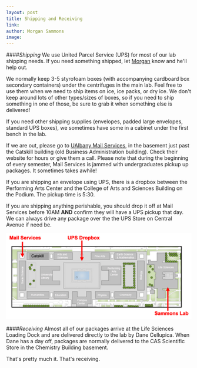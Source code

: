 ```yaml
---
layout: post
title: Shipping and Receiving
link: 
author: Morgan Sammons
image: 
---
```


####_Shipping_
We use United Parcel Service (UPS) for most of our lab shipping needs. If you need something shipped, let [Morgan](/team/morgan-sammons) know and he'll help out. 

We normally keep 3-5 styrofoam boxes (with accompanying cardboard box secondary containers) under the centrifuges in the main lab. Feel free to use them when we need to ship items on ice, ice packs, or dry ice. We don't keep around lots of other types/sizes of boxes, so if you need to ship something in one of those, be sure to grab it when something else is delivered!

If you need other shipping supplies (envelopes, padded large envelopes, standard UPS boxes), we sometimes have some in a cabinet under the first bench in the lab. 

If we are out, please go to [UAlbany Mail Services](https://www.albany.edu/mailservice/), in the basement just past the Catskill building (old Business Administration building). Check their website for hours or give them a call. Please note that during the beginning of every semester, Mail Services is jammed with undergraduates pickup up packages. It sometimes takes awhile!

If you are shipping an envelope using UPS, there is a dropbox between the Performing Arts Center and the College of Arts and Sciences Building on the Podium. The pickup time is 5:30. 

If you are shipping anything perishable, you should drop it off at Mail Services before 10AM **AND** confirm they will have a UPS pickup that day. We can always drive any package over the the UPS Store on Central Avenue if need be. 

![](/images/misc/lab_manual/podium.png)



####_Receiving_
Almost all of our packages arrive at the Life Sciences Loading Dock and are delivered directly to the lab by Dane Cellupica. When Dane has a day off, packages are normally delivered to the CAS Scientific Store in the Chemistry Building basement. 

That's pretty much it. That's receiving. 





